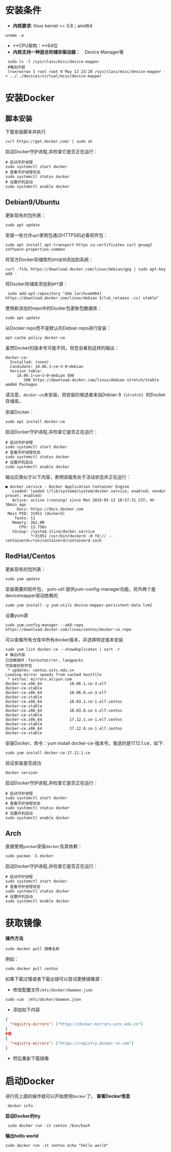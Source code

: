 # 安装条件
- **内核要求:** linux kernel >= 3.8；amd64
``` shell
uname -a
```
 
- **CPU架构：**64位
- **内核支持一种适合的储存驱动器：**　Device Manager等
``` shell
 sudo ls -l /sys/class/misc/device-mapper
 #输出内容
 lrwxrwxrwx 1 root root 0 May 13 23:20 /sys/class/misc/device-mapper -> ../../devices/virtual/misc/device-mapper
```
 
# 安装Docker
## 脚本安装
下载安装脚本并执行
``` shell
curl https://get.docker.com/ | sudo sh
```

启动Docker守护进程,并检查它是否正在运行：
``` shell
# 启动守护进程
sudo systemctl start docker
# 查看守护进程状态
sudo systemctl status docker
# 设置开机启动
sudo systemctl enable docker
```

## Debian9/Ubuntu
 更新现有的包列表：
 ``` shell
 sudo apt update
 ```
 
 安装一些允许`apt`使用包通过HTTPS的必备软件包：
 ``` shell
 sudo apt install apt-transport-https ca-certificates curl gnupg2 software-properties-common
 ```
 
 将官方Docker存储库的`GPG密钥`添加到系统：
 ``` shell
 curl -fsSL https://download.docker.com/linux/debian/gpg | sudo apt-key add -
 ```
 
 将Docker存储库添加到`APT`源：
``` shell
 sudo add-apt-repository "deb [arch=amd64] https://download.docker.com/linux/debian $(lsb_release -cs) stable"
```

使用新添加的repo中的Docker包更新包数据库：
``` shell
sudo apt update
```

从Docker repo而不是默认的Debian repo进行安装：
``` shell
apt-cache policy docker-ce 
```

虽然Docker的版本号可能不同，但您会看到这样的输出：
``` shell
docker-ce:
  Installed: (none)
  Candidate: 18.06.1~ce~3-0~debian
  Version table:
     18.06.1~ce~3-0~debian 500
        500 https://download.docker.com/linux/debian stretch/stable amd64 Packages
```
请注意，`docker-ce`未安装，但安装的候选者来自Debian 9（`stretch`）的Docker存储库。

安装Docker：
``` shell
sudo apt install docker-ce
```

启动Docker守护进程,并检查它是否正在运行：
``` shell
# 启动守护进程
sudo systemctl start docker
# 查看守护进程状态
sudo systemctl status docker
# 设置开机启动
sudo systemctl enable docker
```

输出应类似于以下内容，表明该服务处于活动状态并正在运行：
``` shell
● docker.service - Docker Application Container Engine
   Loaded: loaded (/lib/systemd/system/docker.service; enabled; vendor preset: enabled)
   Active: active (running) since Mon 2019-05-13 18:57:31 CST; 4h 36min ago
     Docs: https://docs.docker.com
 Main PID: 31951 (dockerd)
    Tasks: 11
   Memory: 261.0M
      CPU: 13.750s
   CGroup: /system.slice/docker.service
           └─31951 /usr/bin/dockerd -H fd:// --containerd=/run/containerd/containerd.sock
```

## RedHat/Centos
更新现有的包列表：
 ``` shell
 sudo yum update
 ```
 
 安装需要的软件包， yum-util 提供yum-config-manager功能，另外两个是devicemapper驱动依赖的
``` shell
sudo yum install -y yum-utils device-mapper-persistent-data lvm2
```

设置yum源
``` shell
sudo yum-config-manager --add-repo https://download.docker.com/linux/centos/docker-ce.repo
```

可以查看所有仓库中所有docker版本，并选择特定版本安装
``` shell
sudo yum list docker-ce --showduplicates | sort -r
# 输出内容
已加载插件：fastestmirror, langpacks
可安装的软件包
 * updates: centos.ustc.edu.cn
Loading mirror speeds from cached hostfile
 * extras: mirrors.aliyun.com
docker-ce.x86_64            18.06.1.ce-3.el7                    docker-ce-stable
docker-ce.x86_64            18.06.0.ce-3.el7                    docker-ce-stable
docker-ce.x86_64            18.03.1.ce-1.el7.centos             docker-ce-stable
docker-ce.x86_64            18.03.0.ce-1.el7.centos             docker-ce-stable
docker-ce.x86_64            17.12.1.ce-1.el7.centos             docker-ce-stable
docker-ce.x86_64            17.12.0.ce-1.el7.centos             docker-ce-stable
```

安装Docker，命令：yum install docker-ce-版本号，我选的是17.12.1.ce，如下:
``` shell
sudo yum install docker-ce-17.12.1.ce
```

验证安装是否成功
``` shell
docker version
```

启动Docker守护进程,并检查它是否正在运行：
``` shell
# 启动守护进程
sudo systemctl start docker
# 查看守护进程状态
sudo systemctl status docker
# 设置开机启动
sudo systemctl enable docker
```

## Arch
直接使用`pacman`安装`docker`及其依赖：
```
sudo pacman -S docker
```

启动Docker守护进程,并检查它是否正在运行：
``` shell
# 启动守护进程
sudo systemctl start docker
# 查看守护进程状态
sudo systemctl status docker
# 设置开机启动
sudo systemctl enable docker
```

# 获取镜像
**操作方法**
``` shell
sudo docker pull 镜像名称
```
例如：
``` shell
sudo docker pull centos
```

如果下载过慢或者下载出错可以尝试更换镜像源：

- 修改配置文件`/etc/docker/daemon.json`
``` shell
sudo vim  /etc/docker/daemon.json
```
- 添加如下内容
``` json
{
  "registry-mirrors": ["https://docker.mirrors.ustc.edu.cn"]
}
#或
{
  "registry-mirrors": ["https://registry.docker-cn.com"]
}
```
 - 然后重新下载镜像
 
# 启动Docker
进行完上面的操作就可以开始使用`Docker`了。
**查看Docker信息**
``` shell
 docker info
 ```
 **启动Docker的tty**
``` shell
 sudo docker run -it centos /bin/bash
 ```
 
 **输出hello world**
 ``` shell
 sudo docker run -it centos echo "hello world"
 ```

 